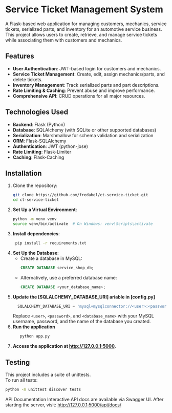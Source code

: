 # Service Ticket Management System

A Flask-based web application for managing customers, mechanics, service tickets, serialized parts, and inventory for an automotive service business. This project allows users to create, retrieve, and manage service tickets while associating them with customers and mechanics.


## Features
- **User Authentication**: JWT-based login for customers and mechanics.
- **Service Ticket Management**: Create, edit, assign mechanics/parts, and delete tickets.
- **Inventory Management**: Track serialized parts and part descriptions.
- **Rate Limiting & Caching**: Prevent abuse and improve performance.
- **Comprehensive API**: CRUD operations for all major resources.

## Technologies Used
- **Backend**: Flask (Python)
- **Database**: SQLAlchemy (with SQLite or other supported databases)
- **Serialization**: Marshmallow for schema validation and serialization
- **ORM**: Flask-SQLAlchemy
- **Authentication**: JWT (python-jose)
- **Rate Limiting**: Flask-Limiter
- **Caching**: Flask-Caching


## Installation

1. Clone the repository:
   ```bash
   git clone https://github.com/fredabel/ct-service-ticket.git
   cd ct-service-ticket
2. **Set Up a Virtual Environment**:
   ```bash
   python -m venv venv
   source venv/bin/activate  # On Windows: venv\Scripts\activate
3. **Install dependencies**:
   ```bash
    pip install -r requirements.txt
4. **Set Up the Database**:
   - Create a database in MySQL:
     ```sql
     CREATE DATABASE service_shop_db;
     ```
   - Alternatively, use a preferred database name:
     ```sql
     CREATE DATABASE <your_database_name>;
     ```
5. **Update the [SQLALCHEMY_DATABASE_URI] ariable in [config.py]**
   ```python
     SQLALCHEMY_DATABASE_URI = 'mysql+mysqlconnector://<user>:<password>@localhost:3306/<database_name>'
     ```
     Replace `<user>`, `<password>`, and `<database_name>` with your MySQL username, password, and the name of the database you created.
6. **Run the application**
   ```python 
      python app.py
   ```
7. **Access the application at http://127.0.0.1:5000.**

## Testing
This project includes a suite of unittests.  
To run all tests:

```sh
python -m unittest discover tests
```

API Documentation
Interactive API docs are available via Swagger UI.
After starting the server, visit: http://127.0.0.1:5000/api/docs/
